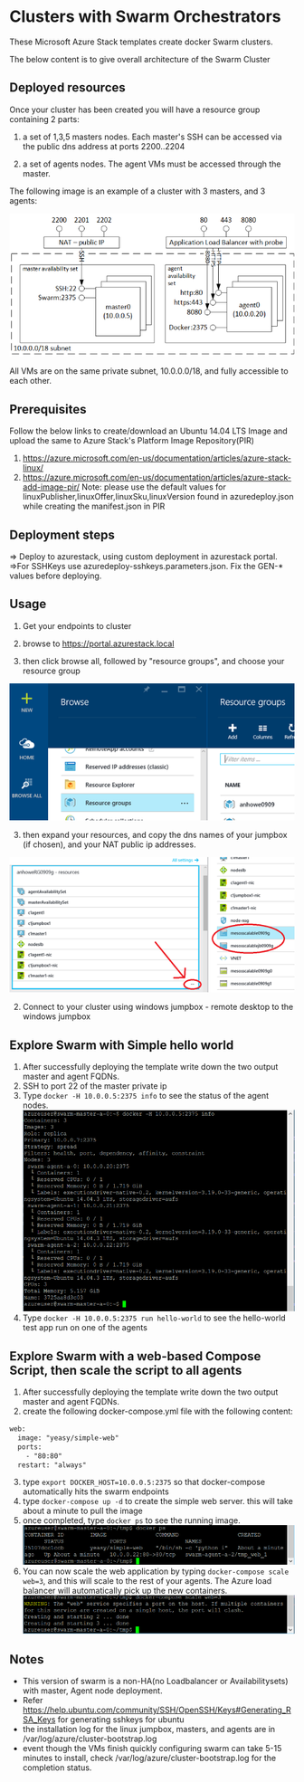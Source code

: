 # Clusters with Swarm Orchestrators

These Microsoft Azure Stack templates create docker Swarm clusters.

The below content is to give overall architecture of the Swarm Cluster

## Deployed resources

 Once your cluster has been created you will have a resource group containing 2 parts:

 1. a set of 1,3,5 masters nodes.  Each master's SSH can be accessed via the public dns address at ports 2200..2204

 2. a set of agents nodes.  The agent VMs must be accessed through the master.

  The following image is an example of a cluster with 3 masters, and 3 agents:

 ![Image of Swarm cluster on azure](https://raw.githubusercontent.com/Azure/AzureStack-QuickStart-Templates/develop/docker-swarm-ubuntu/images/swarm.png)

 All VMs are on the same private subnet, 10.0.0.0/18, and fully accessible to each other.

## Prerequisites

Follow the below links to create/download an Ubuntu 14.04 LTS Image and upload the same to Azure Stack's Platform Image Repository(PIR)
1. https://azure.microsoft.com/en-us/documentation/articles/azure-stack-linux/
2. https://azure.microsoft.com/en-us/documentation/articles/azure-stack-add-image-pir/
	Note: please use the default values for linuxPublisher,linuxOffer,linuxSku,linuxVersion found in azuredeploy.json while creating the manifest.json in PIR

## Deployment steps
=> Deploy to azurestack, using custom deployment in azurestack portal.
=>For SSHKeys use azuredeploy-sshkeys.parameters.json. Fix the GEN-* values before deploying.

## Usage
1. Get your endpoints to cluster
 1. browse to https://portal.azurestack.local

 2. then click browse all, followed by "resource groups", and choose your resource group

 ![Image of resource groups in portal](https://raw.githubusercontent.com/Azure/AzureStack-QuickStart-Templates/develop/docker-swarm-ubuntu/images/portal-resourcegroups.png)

 3. then expand your resources, and copy the dns names of your jumpbox (if chosen), and your NAT public ip addresses.

 ![Image of public ip addresses in portal](https://raw.githubusercontent.com/Azure/AzureStack-QuickStart-Templates/develop/docker-swarm-ubuntu/images/portal-publicipaddresses.png)

2. Connect to your cluster using windows jumpbox - remote desktop to the windows jumpbox 

## Explore Swarm with Simple hello world
 1. After successfully deploying the template write down the two output master and agent FQDNs.
 2. SSH to port 22 of the master private ip
 3. Type `docker -H 10.0.0.5:2375 info` to see the status of the agent nodes.
 ![Image of docker info](https://raw.githubusercontent.com/Azure/AzureStack-QuickStart-Templates/develop/docker-swarm-ubuntu/images/dockerinfo.png)
 4. Type `docker -H 10.0.0.5:2375 run hello-world` to see the hello-world test app run on one of the agents

## Explore Swarm with a web-based Compose Script, then scale the script to all agents
 1. After successfully deploying the template write down the two output master and agent FQDNs.
 2. create the following docker-compose.yml file with the following content:
```
web:
  image: "yeasy/simple-web"
  ports:
    - "80:80"
  restart: "always"
```
 3.  type `export DOCKER_HOST=10.0.0.5:2375` so that docker-compose automatically hits the swarm endpoints
 4. type `docker-compose up -d` to create the simple web server.  this will take about a minute to pull the image
 5. once completed, type `docker ps` to see the running image.
 ![Image of docker ps](https://raw.githubusercontent.com/Azure/AzureStack-QuickStart-Templates/develop/docker-swarm-ubuntu/images/dockerps.png)
 6. You can now scale the web application by typing `docker-compose scale web=3`, and this will scale to the rest of your agents.  The Azure load balancer will automatically pick up the new containers.
 ![Image of docker scaling](https://raw.githubusercontent.com/Azure/AzureStack-QuickStart-Templates/develop/docker-swarm-ubuntu/images/dockercomposescale.png)

 ## Notes
 * This version of swarm is a non-HA(no Loadbalancer or Availabilitysets) with master, Agent node deployment.
 * Refer https://help.ubuntu.com/community/SSH/OpenSSH/Keys#Generating_RSA_Keys for generating sshkeys for ubuntu
 * the installation log for the linux jumpbox, masters, and agents are in /var/log/azure/cluster-bootstrap.log
 * event though the VMs finish quickly configuring swarm can take 5-15 minutes to install, check /var/log/azure/cluster-bootstrap.log for the completion status.

